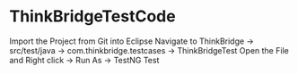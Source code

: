 # ThinkBridgeTestCode
Import the Project from Git into Eclipse
Navigate to ThinkBridge -> src/test/java -> com.thinkbridge.testcases -> ThinkBridgeTest 
Open the File and Right click -> Run As -> TestNG  Test  

